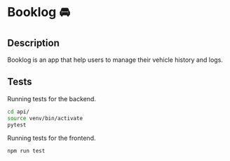 # Booklog 🚘

## Description

Booklog is an app that help users to manage their vehicle history and logs.

## Tests

Running tests for the backend.

```bash
cd api/
source venv/bin/activate
pytest
```

Running tests for the frontend.

```bash
npm run test
```